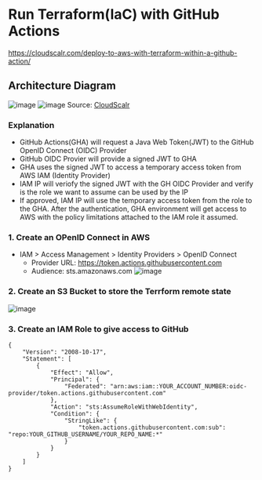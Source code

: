 # Run Terraform(IaC) with GitHub Actions
https://cloudscalr.com/deploy-to-aws-with-terraform-within-a-github-action/

## Architecture Diagram
![image](https://github.com/Krishna-kanth95/ghar/assets/93731192/609730da-a1c5-46a3-93e9-3636d1cccbc5)
![image](https://github.com/Krishna-kanth95/ghar/assets/93731192/5b069828-a4c2-4038-90fb-485e2b4c2883)
Source: [CloudScalr](https://www.youtube.com/watch?v=GowFk_5Rx_I&t=281s)

### Explanation
- GitHub Actions(GHA) will request a Java Web Token(JWT) to the GitHub  OpenID Connect (OIDC) Provider
- GitHub OIDC Provier will provide a signed JWT to GHA
- GHA uses the signed JWT to access a temporary access token from AWS IAM (Identity Provider)
- IAM IP will veriofy the signed JWT with the GH OIDC Provider and verify is the role we want to assume can be used by the IP
- If approved, IAM IP will use the temporary access token from the role to the GHA. After the authentication, GHA environment will get access to AWS with the policy limitations attached to the IAM role it assumed.



### 1. Create an OPenID Connect in AWS 
* IAM > Access Management > Identity Providers > OpenID Connect
  * Provider URL: https://token.actions.githubusercontent.com
  * Audience: sts.amazonaws.com
  ![image](https://github.com/Krishna-kanth95/ghar/assets/93731192/c7cf1efa-bad2-433b-8732-c7f7d3e56473)

### 2. Create an S3 Bucket to store the Terrform remote state
  ![image](https://github.com/Krishna-kanth95/ghar/assets/93731192/97f7edab-d7ad-41da-bbf4-931a8f47dff5)

### 3. Create an IAM Role to give access to GitHub

```
{
    "Version": "2008-10-17",
    "Statement": [
        {
            "Effect": "Allow",
            "Principal": {
                "Federated": "arn:aws:iam::YOUR_ACCOUNT_NUMBER:oidc-provider/token.actions.githubusercontent.com"
            },
            "Action": "sts:AssumeRoleWithWebIdentity",
            "Condition": {
                "StringLike": {
                    "token.actions.githubusercontent.com:sub": "repo:YOUR_GITHUB_USERNAME/YOUR_REPO_NAME:*"
                }
            }
        }
    ]
}
```
